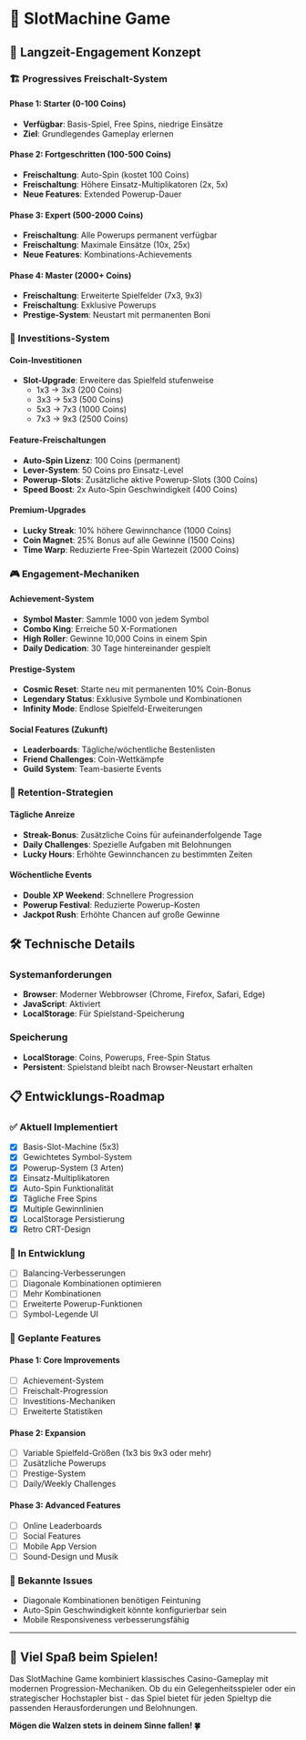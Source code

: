 # 🎰 SlotMachine Game

## 🎯 Langzeit-Engagement Konzept

### 🏗️ Progressives Freischalt-System

#### Phase 1: Starter (0-100 Coins)
- **Verfügbar**: Basis-Spiel, Free Spins, niedrige Einsätze
- **Ziel**: Grundlegendes Gameplay erlernen

#### Phase 2: Fortgeschritten (100-500 Coins)
- **Freischaltung**: Auto-Spin (kostet 100 Coins)
- **Freischaltung**: Höhere Einsatz-Multiplikatoren (2x, 5x)
- **Neue Features**: Extended Powerup-Dauer

#### Phase 3: Expert (500-2000 Coins)
- **Freischaltung**: Alle Powerups permanent verfügbar
- **Freischaltung**: Maximale Einsätze (10x, 25x)
- **Neue Features**: Kombinations-Achievements

#### Phase 4: Master (2000+ Coins)
- **Freischaltung**: Erweiterte Spielfelder (7x3, 9x3)
- **Freischaltung**: Exklusive Powerups
- **Prestige-System**: Neustart mit permanenten Boni

### 💎 Investitions-System

#### Coin-Investitionen
- **Slot-Upgrade**: Erweitere das Spielfeld stufenweise
  - 1x3 → 3x3 (200 Coins)
  - 3x3 → 5x3 (500 Coins) 
  - 5x3 → 7x3 (1000 Coins)
  - 7x3 → 9x3 (2500 Coins)

#### Feature-Freischaltungen
- **Auto-Spin Lizenz**: 100 Coins (permanent)
- **Lever-System**: 50 Coins pro Einsatz-Level
- **Powerup-Slots**: Zusätzliche aktive Powerup-Slots (300 Coins)
- **Speed Boost**: 2x Auto-Spin Geschwindigkeit (400 Coins)

#### Premium-Upgrades
- **Lucky Streak**: 10% höhere Gewinnchance (1000 Coins)
- **Coin Magnet**: 25% Bonus auf alle Gewinne (1500 Coins)
- **Time Warp**: Reduzierte Free-Spin Wartezeit (2000 Coins)

### 🎮 Engagement-Mechaniken

#### Achievement-System
- **Symbol Master**: Sammle 1000 von jedem Symbol
- **Combo King**: Erreiche 50 X-Formationen
- **High Roller**: Gewinne 10,000 Coins in einem Spin
- **Daily Dedication**: 30 Tage hintereinander gespielt

#### Prestige-System
- **Cosmic Reset**: Starte neu mit permanenten 10% Coin-Bonus
- **Legendary Status**: Exklusive Symbole und Kombinationen
- **Infinity Mode**: Endlose Spielfeld-Erweiterungen

#### Social Features (Zukunft)
- **Leaderboards**: Tägliche/wöchentliche Bestenlisten
- **Friend Challenges**: Coin-Wettkämpfe
- **Guild System**: Team-basierte Events

### 🔄 Retention-Strategien

#### Tägliche Anreize
- **Streak-Bonus**: Zusätzliche Coins für aufeinanderfolgende Tage
- **Daily Challenges**: Spezielle Aufgaben mit Belohnungen
- **Lucky Hours**: Erhöhte Gewinnchancen zu bestimmten Zeiten

#### Wöchentliche Events
- **Double XP Weekend**: Schnellere Progression
- **Powerup Festival**: Reduzierte Powerup-Kosten
- **Jackpot Rush**: Erhöhte Chancen auf große Gewinne

## 🛠️ Technische Details

### Systemanforderungen
- **Browser**: Moderner Webbrowser (Chrome, Firefox, Safari, Edge)
- **JavaScript**: Aktiviert
- **LocalStorage**: Für Spielstand-Speicherung

### Speicherung
- **LocalStorage**: Coins, Powerups, Free-Spin Status
- **Persistent**: Spielstand bleibt nach Browser-Neustart erhalten

## 📋 Entwicklungs-Roadmap

### ✅ Aktuell Implementiert
- [x] Basis-Slot-Machine (5x3)
- [x] Gewichtetes Symbol-System
- [x] Powerup-System (3 Arten)
- [x] Einsatz-Multiplikatoren
- [x] Auto-Spin Funktionalität
- [x] Tägliche Free Spins
- [x] Multiple Gewinnlinien
- [x] LocalStorage Persistierung
- [x] Retro CRT-Design

### 🚧 In Entwicklung
- [ ] Balancing-Verbesserungen
- [ ] Diagonale Kombinationen optimieren
- [ ] Mehr Kombinationen
- [ ] Erweiterte Powerup-Funktionen
- [ ] Symbol-Legende UI

### 🔮 Geplante Features

#### Phase 1: Core Improvements
- [ ] Achievement-System
- [ ] Freischalt-Progression
- [ ] Investitions-Mechaniken
- [ ] Erweiterte Statistiken

#### Phase 2: Expansion
- [ ] Variable Spielfeld-Größen (1x3 bis 9x3 oder mehr)
- [ ] Zusätzliche Powerups
- [ ] Prestige-System
- [ ] Daily/Weekly Challenges

#### Phase 3: Advanced Features
- [ ] Online Leaderboards
- [ ] Social Features
- [ ] Mobile App Version
- [ ] Sound-Design und Musik

### 🐛 Bekannte Issues
- Diagonale Kombinationen benötigen Feintuning
- Auto-Spin Geschwindigkeit könnte konfigurierbar sein
- Mobile Responsiveness verbesserungsfähig

---

## 🎰 Viel Spaß beim Spielen!

Das SlotMachine Game kombiniert klassisches Casino-Gameplay mit modernen Progression-Mechaniken. Ob du ein Gelegenheitsspieler oder ein strategischer Hochstapler bist - das Spiel bietet für jeden Spieltyp die passenden Herausforderungen und Belohnungen.

**Mögen die Walzen stets in deinem Sinne fallen! 🍀**